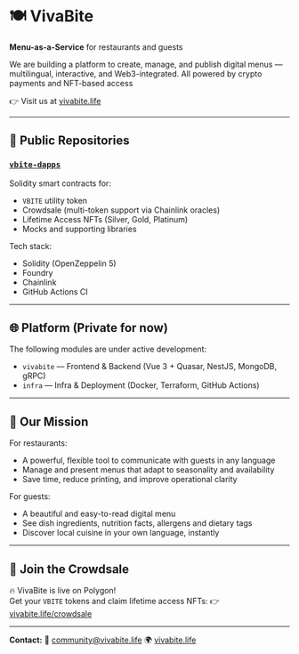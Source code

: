 # 🍽️ VivaBite

**Menu-as-a-Service** for restaurants and guests

We are building a platform to create, manage, and publish digital menus — multilingual, interactive, and Web3-integrated. All powered by crypto payments and NFT-based access

👉 Visit us at [vivabite.life](https://vivabite.life)

---

## 🧩 Public Repositories

### [`vbite-dapps`](https://github.com/VivaBite/vbite-dapps)
Solidity smart contracts for:
- `VBITE` utility token
- Crowdsale (multi-token support via Chainlink oracles)
- Lifetime Access NFTs (Silver, Gold, Platinum)
- Mocks and supporting libraries

Tech stack:
- Solidity (OpenZeppelin 5)
- Foundry
- Chainlink
- GitHub Actions CI

---

## 🌐 Platform (Private for now)

The following modules are under active development:
- `vivabite` — Frontend & Backend (Vue 3 + Quasar, NestJS, MongoDB, gRPC)
- `infra` — Infra & Deployment (Docker, Terraform, GitHub Actions)

---

## 🎯 Our Mission

For restaurants:
- A powerful, flexible tool to communicate with guests in any language
- Manage and present menus that adapt to seasonality and availability
- Save time, reduce printing, and improve operational clarity

For guests:
- A beautiful and easy-to-read digital menu
- See dish ingredients, nutrition facts, allergens and dietary tags
- Discover local cuisine in your own language, instantly

---

## 📢 Join the Crowdsale

🔥 VivaBite is live on Polygon!  
Get your `VBITE` tokens and claim lifetime access NFTs:
👉 [vivabite.life/crowdsale](https://vivabite.life/crowdsale)

---

**Contact:**
📧 [community@vivabite.life](mailto:community@vivabite.life)
🌍 [vivabite.life](https://vivabite.life)

